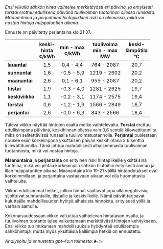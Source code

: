 *Ensi viikolla sähkön hinta vaihtelee merkittävästi eri päivinä, ja erityisesti torstai erottuu edullisena päivänä tuulivoiman tuotannon ollessa runsasta. Maanantaina ja perjantaina hintapiikkien riski on olemassa, mikä voi nostaa hintoja huipputuntien aikana.*

Ennuste on päivitetty perjantaina klo 21:07.

|              | keski-<br>hinta<br>¢/kWh | min - max<br>¢/kWh | tuulivoima<br>min - max<br>MW | keski-<br>lämpötila<br>°C |
|:-------------|:----------------:|:----------------:|:-------------:|:-------------:|
| **lauantai** | 1,5              | 0,4 - 4,4        | 764 - 2087    | 20,7          |
| **sunnuntai**| 1,6              | -0,5 - 5,9       | 1219 - 2602   | 20,2          |
| **maanantai**| 2,6              | 0,1 - 6,1        | 955 - 2087    | 20,2          |
| **tiistai**  | 1,9              | -0,3 - 4,0       | 1281 - 2625   | 19,7          |
| **keskiviikko**| 1,1            | -0,2 - 3,1       | 1174 - 2575   | 19,4          |
| **torstai**  | 0,6              | -1,2 - 1,9       | 1566 - 2849   | 18,7          |
| **perjantai**| 2,6              | -0,0 - 6,3       | 843 - 2566    | 18,4          |

Tuleva viikko näyttää hintojen osalta melko vaihtelevalta. **Torstai** erottuu edullisimpana päivänä, keskihinnan ollessa vain 0,6 senttiä kilowattitunnilta, mikä on selitettävissä runsaalla tuulivoimatuotannolla. **Perjantai** puolestaan nousee esiin korkeimpana yksittäisen päivän keskihintana 2,6 senttiä kilowattitunnilta. Tämä johtuu mahdollisesti alhaisemmasta tuulivoiman tuotannosta, mikä voi nostaa hintoja.

**Maanantaina** ja **perjantaina** on erityinen riski hintapiikeille yksittäisinä tunteina, mikä voi johtaa korkeampiin sähkön hintoihin erityisesti aamun ja illan huipputuntien aikana. Maanantaina klo 19-21 välillä hintaodotukset ovat korkeimmillaan, ja perjantaina vastaavaan aikaan voi olla huomattavia vaihteluita.

Viikon edullisimmat hetket, jolloin hinnat saattavat jopa olla negatiivisia, sijoittuvat sunnuntaille, tiistaille ja keskiviikolle. Nämä päivät tarjoavat kuluttajille mahdollisuuden hyötyä alhaisista hinnoista, erityisesti yöllä ja varhain aamulla. 

Kokonaisuudessaan viikko vaikuttaa vaihtelevan hintatason osalta, ja tuulivoiman tuotanto tulee vaikuttamaan merkittävästi hintojen kehitykseen. Ensi viikko tuo mukanaan mahdollisuuksia hyödyntää edullisempia sähköhintoja, mutta myös yksittäisiä kalliimpia hetkiä on ennustettu.

*Analysoitu ja ennustettu gpt-4o:n toimesta.* 🌬️📉
